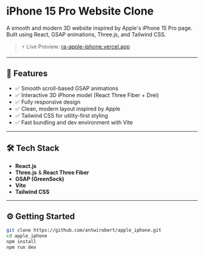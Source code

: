 # iPhone 15 Pro Website Clone

A smooth and modern 3D website inspired by Apple's iPhone 15 Pro page. Built using React, GSAP animations, Three.js, and Tailwind CSS.

> ⚡ Live Preview: [ra-apple-iphone.vercel.app](https://ra-apple-iphone.vercel.app)

---

## 🚀 Features

- ✅ Smooth scroll-based GSAP animations
- ✅ Interactive 3D iPhone model (React Three Fiber + Drei)
- ✅ Fully responsive design
- ✅ Clean, modern layout inspired by Apple
- ✅ Tailwind CSS for utility-first styling
- ✅ Fast bundling and dev environment with Vite

---

## 🛠️ Tech Stack

- **React.js**
- **Three.js** & **React Three Fiber**
- **GSAP (GreenSock)**
- **Vite**
- **Tailwind CSS**

---

## ⚙️ Getting Started

```bash
git clone https://github.com/antwirobert/apple_iphone.git
cd apple_iphone
npm install
npm run dev

